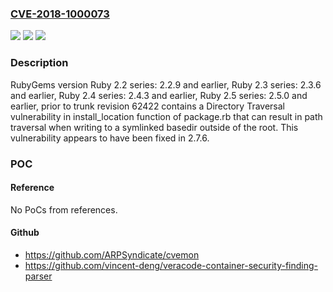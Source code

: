 ### [CVE-2018-1000073](https://cve.mitre.org/cgi-bin/cvename.cgi?name=CVE-2018-1000073)
![](https://img.shields.io/static/v1?label=Product&message=n%2Fa&color=blue)
![](https://img.shields.io/static/v1?label=Version&message=n%2Fa&color=blue)
![](https://img.shields.io/static/v1?label=Vulnerability&message=n%2Fa&color=brighgreen)

### Description

RubyGems version Ruby 2.2 series: 2.2.9 and earlier, Ruby 2.3 series: 2.3.6 and earlier, Ruby 2.4 series: 2.4.3 and earlier, Ruby 2.5 series: 2.5.0 and earlier, prior to trunk revision 62422 contains a Directory Traversal vulnerability in install_location function of package.rb that can result in path traversal when writing to a symlinked basedir outside of the root. This vulnerability appears to have been fixed in 2.7.6.

### POC

#### Reference
No PoCs from references.

#### Github
- https://github.com/ARPSyndicate/cvemon
- https://github.com/vincent-deng/veracode-container-security-finding-parser

